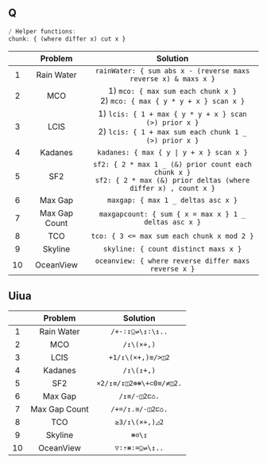 ## Q

```q
/ Helper functions:
chunk: { (where differ x) cut x }
```

|       |    Problem    |                                                        Solution                                                         |
| :---: | :-----------: | :---------------------------------------------------------------------------------------------------------------------: |
|   1   |  Rain Water   |                             `rainWater: { sum abs x - (reverse maxs reverse x) & maxs x }`                              |
|   2   |      MCO      |                     1) `mco: { max sum each chunk x }` <br> 2) `mco: { max { y * y + x } scan x }`                      |
|   3   |     LCIS      |    1) `lcis: { 1 + max { y * y + x } scan (>) prior x }` <br> 2) `lcis: { 1 + max sum each chunk 1 _ (>) prior x }`     |
|   4   |    Kadanes    |                                        `kadanes: { max { y \| y + x } scan x }`                                         |
|   5   |      SF2      | `sf2: { 2 * max 1 _ (&) prior count each chunk x }` <br> `sf2: { 2 * max (&) prior deltas (where differ x) , count x }` |
|   6   |    Max Gap    |                                           `maxgap: { max 1 _ deltas asc x }`                                            |
|   7   | Max Gap Count |                                  `maxgapcount: { sum { x = max x } 1 _ deltas asc x }`                                  |
|   8   |      TCO      |                                       `tco: { 3 <= max sum each chunk x mod 2 }`                                        |
|   9   |    Skyline    |                                          `skyline: { count distinct maxs x }`                                           |
|  10   |   OceanView   |                                  `oceanview: { where reverse differ maxs reverse x }`                                   |

## Uiua

|       |    Problem    |        Solution         |
| :---: | :-----------: | :---------------------: |
|   1   |  Rain Water   |    `/+-∶↧⍜⇌\↥∶\↥..`     |
|   2   |      MCO      |       `/↥\(×+,)`        |
|   3   |     LCIS      |    `+1/↥\(×+,)≡/>◫2`    |
|   4   |    Kadanes    |       `/↥\(↥+,)`        |
|   5   |      SF2      | `×2/↥≡/↧◫2⊕⧻\+⊂0≡/≠◫2.` |
|   6   |    Max Gap    |      `/↥≡/-◫2⊏⌂.`       |
|   7   | Max Gap Count |    `/+=/↥.≡/-◫2⊏⌂.`     |
|   8   |      TCO      |     `≥3/↥\(×+,)◿2`      |
|   9   |    Skyline    |         `⧻⊝\↥`          |
|  10   |   OceanView   |     `▽∶⇡⧻∶=⍜⇌\↥..`      |
